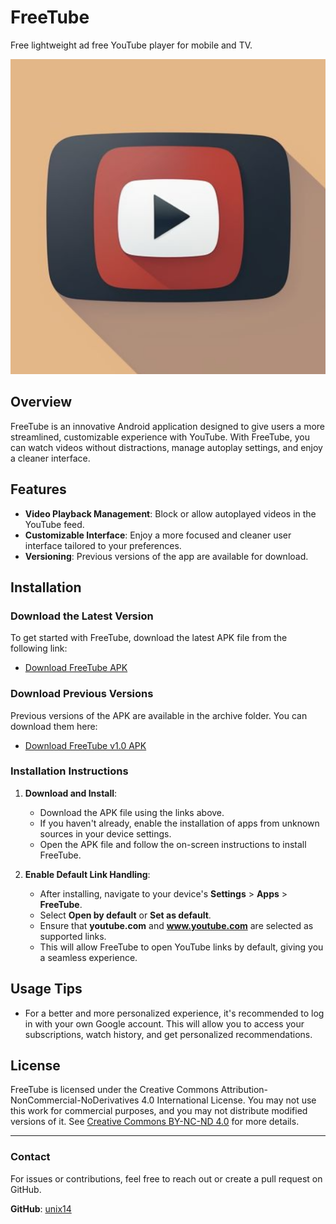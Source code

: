 # FreeTube
Free lightweight ad free YouTube player for mobile and TV.

![FreeTube Logo](images/logo.png)

## Overview
FreeTube is an innovative Android application designed to give users a more streamlined, customizable experience with YouTube. With FreeTube, you can watch videos without distractions, manage autoplay settings, and enjoy a cleaner interface.

## Features
- **Video Playback Management**: Block or allow autoplayed videos in the YouTube feed.
- **Customizable Interface**: Enjoy a more focused and cleaner user interface tailored to your preferences.
- **Versioning**: Previous versions of the app are available for download.

## Installation

### Download the Latest Version
To get started with FreeTube, download the latest APK file from the following link:

- [Download FreeTube APK](download/freeTube.apk)

### Download Previous Versions
Previous versions of the APK are available in the archive folder. You can download them here:

- [Download FreeTube v1.0 APK](download/archive/freeTube_v1.0.apk)

### Installation Instructions

1. **Download and Install**:
    - Download the APK file using the links above.
    - If you haven't already, enable the installation of apps from unknown sources in your device settings.
    - Open the APK file and follow the on-screen instructions to install FreeTube.

2. **Enable Default Link Handling**:
    - After installing, navigate to your device's **Settings** > **Apps** > **FreeTube**.
    - Select **Open by default** or **Set as default**.
    - Ensure that **youtube.com** and **www.youtube.com** are selected as supported links.
    - This will allow FreeTube to open YouTube links by default, giving you a seamless experience.

## Usage Tips

- For a better and more personalized experience, it's recommended to log in with your own Google account. This will allow you to access your subscriptions, watch history, and get personalized recommendations.

## License
FreeTube is licensed under the Creative Commons Attribution-NonCommercial-NoDerivatives 4.0 International License. You may not use this work for commercial purposes, and you may not distribute modified versions of it. See [Creative Commons BY-NC-ND 4.0](https://creativecommons.org/licenses/by-nc-nd/4.0/) for more details.

---

### Contact
For issues or contributions, feel free to reach out or create a pull request on GitHub.

**GitHub**: [unix14](https://github.com/unix14)

